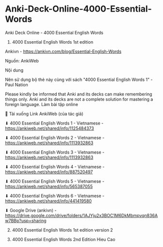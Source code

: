 # Anki-Deck-Online-4000-Essential-Words
Anki Deck Online - 4000 Essential English Words 

1. 4000 Essential English Words 1st edition 

Ankivn - https://ankivn.com/blog/Essential-English-Words

Nguồn: AnkiWeb

Nội dung

Nên sử dụng bộ thẻ này cùng với sách "4000 Essential English Words 1" - Paul Nation

Please kindly be informed that Anki and its decks can make remembering things only. Anki and its decks are not a complete solution for mastering a foreign language.
Làm bài tập online

📗 Tải xuống
Link AnkiWeb (của tác giả)

⬇ 4000 Essential English Words 1 - Vietnamese - https://ankiweb.net/shared/info/1125484373

⬇ 4000 Essential English Words 2 - Vietnamese - https://ankiweb.net/shared/info/1113932863

⬇ 4000 Essential English Words 3 - Vietnamese - https://ankiweb.net/shared/info/1113932863

⬇ 4000 Essential English Words 4 - Vietnamese - https://ankiweb.net/shared/info/887520497

⬇ 4000 Essential English Words 5 - Vietnamese - https://ankiweb.net/shared/info/565387055

⬇ 4000 Essential English Words 6 - Vietnamese - https://ankiweb.net/shared/info/441419580

⬇ Google Drive (ankivn) - https://drive.google.com/drive/folders/1AJYju2x3BOC1M6DkMbmpvqn836Aw7BBp?usp=sharing

2. 4000 Essential English Words 1st edition version 2

3. 4000 Essential English Words 2nd Edition Hieu Cao

